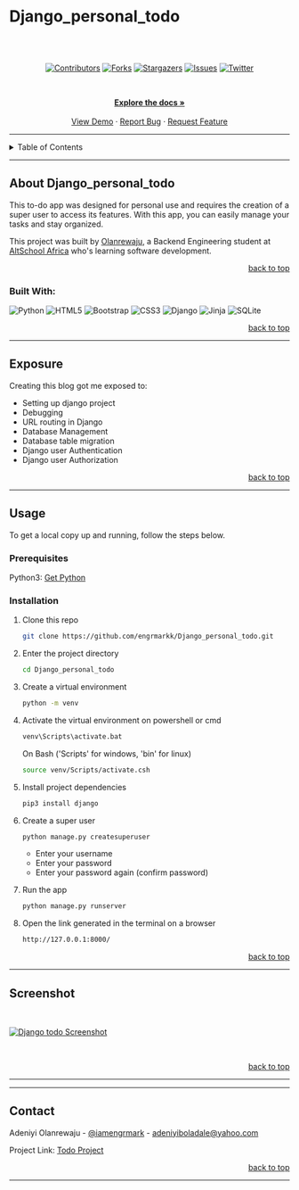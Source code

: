 # Django_personal_todo

<!-- Back to Top Navigation Anchor -->

<a name="readme-top"></a>



<br><br>
<!-- Project Shields -->
<div align="center">

[![Contributors][contributors-shield]][contributors-url]
[![Forks][forks-shield]][forks-url]
[![Stargazers][stars-shield]][stars-url]
[![Issues][issues-shield]][issues-url]
[![Twitter][twitter-shield]][twitter-url]

</div>

<br />

<div>
  <p align="center">
    <a href="https://github.com/engrmarkk/Django_personal_todo#readme"><strong>Explore the docs »</strong></a>
    <br />
    <br />
    <a href="https://github.com/engrmarkk/Django_personal_todo/blob/main/static/djangotodo.png">View Demo</a>  
    ·
    <a href="https://github.com/engrmarkk/Django_personal_todo/issues">Report Bug</a>
    ·
    <a href="https://github.com/engrmarkk/Django_personal_todo/issues">Request Feature</a>
  </p>
</div>

---

<!-- Table of Contents -->
<details>
  <summary>Table of Contents</summary>
  <ol>
    <li>
      <a href="#about-Django_personal_todo">About the project</a>
      <ul>
        <li><a href="#built-with">Built With</a></li>
      </ul>
    </li>
    <li>
      <a href="#exposure">Exposure</a>
    </li>
    <li>
      <a href="#usage">Usage</a>
      <ul>
        <li><a href="#prerequisites">Prerequisites</a></li>
        <li><a href="#installation">Installation</a></li>
      </ul>
    </li>    
    <li><a href="#screenshot">Screenshot</a></li>
    <!-- <li><a href="#update-made">Update Made</a></li> -->
    <li><a href="#contact">Contact</a></li>
  </ol>
  <p align="right"><a href="#readme-top">back to top</a></p>
</details>

---

<!-- About the Blog -->

## About Django_personal_todo

This to-do app was designed for personal use and requires the creation of a super user to access its features. With this app, you can easily manage your tasks and stay organized.

This project was built by <a href="https://www.github.com/engrmarkk">Olanrewaju</a>, a Backend Engineering student at <a href="https://altschoolafrica.com/schools/engineering">AltSchool Africa</a> who's learning software development.

<p align="right"><a href="#readme-top">back to top</a></p>

### Built With:

![Python][python]
![HTML5][html5]
![Bootstrap][bootstrap]
![CSS3][css3]
![Django][Django]
![Jinja][jinja]
![SQLite][sqlite]

<p align="right"><a href="#readme-top">back to top</a></p>

---

<!-- Lessons from the Project -->

## Exposure

Creating this blog got me exposed to:

- Setting up django project
- Debugging
- URL routing in Django
- Database Management
- Database table migration
- Django user Authentication
- Django user Authorization


<p align="right"><a href="#readme-top">back to top</a></p>

---

<!-- GETTING STARTED -->

## Usage

To get a local copy up and running, follow the steps below.

### Prerequisites

Python3: [Get Python](https://www.python.org/downloads/)

### Installation

1. Clone this repo
   ```sh
   git clone https://github.com/engrmarkk/Django_personal_todo.git
   ```
2. Enter the project directory
    ```sh
    cd Django_personal_todo
    ```
3. Create a virtual environment
   ```sh
   python -m venv
   ```
4. Activate the virtual environment on powershell or cmd
   ```sh
   venv\Scripts\activate.bat
   ```
   On Bash ('Scripts' for windows, 'bin' for linux)
   ```sh
   source venv/Scripts/activate.csh
   ```
5. Install project dependencies
   ```sh
   pip3 install django
   ```
6. Create a super user
   ```sh
   python manage.py createsuperuser
   ```
   <ul>
   <li>Enter your username</li>
   <li>Enter your password</li>
   <li>Enter your password again (confirm password)</li>
   </ul>

7.  Run the app
    ```sh
    python manage.py runserver
    ```
8. Open the link generated in the terminal on a browser
    ```sh
    http://127.0.0.1:8000/
   ```

<p align="right"><a href="#readme-top">back to top</a></p>

---

<!-- Sample Screenshot -->

## Screenshot

<br />

[![Django todo Screenshot][Django_personal_todo-screenshot]](https://github.com/engrmarkk/Django_personal_todo/blob/main/static/djangotodo.png)

<br/>

<p align="right"><a href="#readme-top">back to top</a></p>

---
<!-- Update made -->
<!-- ## Update made

<ul>
  <li><b>Blueprint</b>: The Flask application has been restructured to utilize Flask Blueprints, allowing for a more organized and efficient development process. This restructuring provides users with a more intuitive and user-friendly experience, allowing them to quickly and easily create powerful web applications. </li>
  <li><b>The upload photo feature was added</b>: Users can upload a profile photo after registration and can also upload an image when creating a post, allowing them to personalize their posts and make them more engaging.</li>
  <li><b>The comment section</b>: The comment section allows authenticated users to comment on any post, while non-authenticated users can only view comments. This feature provides an interactive platform for users to engage with one another and share their thoughts and opinions</li>
  <li><b>The message feature</b>: The messaging feature allows authenticated users to communicate with one another securely. This feature provides users with a convenient and reliable way to stay in touch with one another.</li>
  <li><b>Reset password feature</b>: The Reset Password feature allows users to create a new password if they have forgotten their previous one. This feature provides users with a convenient way to regain access to their accounts without having to contact customer service.</li>
</ul> -->

---
<!-- Contact -->

## Contact

Adeniyi Olanrewaju - [@iamengrmark](https://twitter.com/iamengrmark) - adeniyiboladale@yahoo.com

Project Link: [Todo Project](https://github.com/engrmarkk/Django_personal_todo)


<p align="right"><a href="#readme-top">back to top</a></p>

---

<!-- Markdown Links & Images -->

[contributors-shield]: https://img.shields.io/github/contributors/engrmarkk/Django_personal_todo.svg?style=for-the-badge
[contributors-url]: https://github.com/engrmarkk/Django_personal_todo/graphs/contributors
[forks-shield]: https://img.shields.io/github/forks/engrmarkk/Django_personal_todo.svg?style=for-the-badge
[forks-url]: https://github.com/engrmarkk/Django_personal_todo/network/members
[stars-shield]: https://img.shields.io/github/stars/engrmarkk/Django_personal_todo.svg?style=for-the-badge
[stars-url]: https://github.com/engrmarkk/Django_personal_todo/stargazers
[issues-shield]: https://img.shields.io/github/issues/engrmarkk/Django_personal_todo.svg?style=for-the-badge
[issues-url]: https://github.com/engrmarkk/Django_personal_todoissues
[license-shield]: https://img.shields.io/github/license/engrmarkk/Django_personal_todo.svg?style=for-the-badge
[license-url]: https://github.com/engrmarkk/Django_personal_todo/blob/main/LICENSE.txt
[twitter-shield]: https://img.shields.io/badge/-@iamengrmark-1ca0f1?style=for-the-badge&logo=twitter&logoColor=white&link=https://twitter.com/iamengrmark
[twitter-url]: https://twitter.com/iamengrmark
[Django_personal_todo-screenshot]: static/images/djangotodo.png
[python]: https://img.shields.io/badge/python-3670A0?style=for-the-badge&logo=python&logoColor=ffdd54
[flask]: https://img.shields.io/badge/flask-%23000.svg?style=for-the-badge&logo=flask&logoColor=white
[Django]: https://img.shields.io/badge/django-%23092E20.svg?style=for-the-badge&logo=django&logoColor=white
[jinja]: https://img.shields.io/badge/jinja-white.svg?style=for-the-badge&logo=jinja&logoColor=black
[html5]: https://img.shields.io/badge/html5-%23E34F26.svg?style=for-the-badge&logo=html5&logoColor=white
[css3]: https://img.shields.io/badge/css3-%231572B6.svg?style=for-the-badge&logo=css3&logoColor=white
[sqlite]: https://img.shields.io/badge/sqlite-%2307405e.svg?style=for-the-badge&logo=sqlite&logoColor=white
[javascript]: https://img.shields.io/badge/javascript-%23323330.svg?style=for-the-badge&logo=javascript&logoColor=%23F7DF1E
[bootstrap]: https://img.shields.io/badge/bootstrap-%23563D7C.svg?style=for-the-badge&logo=bootstrap&logoColor=white
